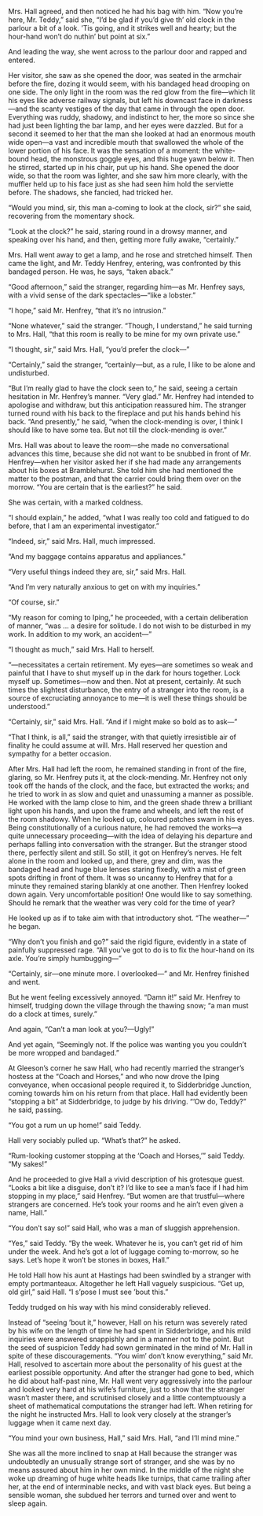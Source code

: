  Mrs. Hall agreed, and then noticed he had his bag with him. “Now you’re here, Mr. Teddy,” said she, “I’d be glad if you’d give th’ old clock in the parlour a bit of a look. ’Tis going, and it strikes well and hearty; but the hour-hand won’t do nuthin’ but point at six.”

And leading the way, she went across to the parlour door and rapped and entered.

Her visitor, she saw as she opened the door, was seated in the armchair before the fire, dozing it would seem, with his bandaged head drooping on one side. The only light in the room was the red glow from the fire—which lit his eyes like adverse railway signals, but left his downcast face in darkness—and the scanty vestiges of the day that came in through the open door. Everything was ruddy, shadowy, and indistinct to her, the more so since she had just been lighting the bar lamp, and her eyes were dazzled. But for a second it seemed to her that the man she looked at had an enormous mouth wide open—a vast and incredible mouth that swallowed the whole of the lower portion of his face. It was the sensation of a moment: the white-bound head, the monstrous goggle eyes, and this huge yawn below it. Then he stirred, started up in his chair, put up his hand. She opened the door wide, so that the room was lighter, and she saw him more clearly, with the muffler held up to his face just as she had seen him hold the serviette before. The shadows, she fancied, had tricked her.

“Would you mind, sir, this man a-coming to look at the clock, sir?” she said, recovering from the momentary shock.

“Look at the clock?” he said, staring round in a drowsy manner, and speaking over his hand, and then, getting more fully awake, “certainly.”

Mrs. Hall went away to get a lamp, and he rose and stretched himself. Then came the light, and Mr. Teddy Henfrey, entering, was confronted by this bandaged person. He was, he says, “taken aback.”

“Good afternoon,” said the stranger, regarding him—as Mr. Henfrey says, with a vivid sense of the dark spectacles—“like a lobster.”

“I hope,” said Mr. Henfrey, “that it’s no intrusion.”

“None whatever,” said the stranger. “Though, I understand,” he said turning to Mrs. Hall, “that this room is really to be mine for my own private use.”

“I thought, sir,” said Mrs. Hall, “you’d prefer the clock—”

“Certainly,” said the stranger, “certainly—but, as a rule, I like to be alone and undisturbed.

“But I’m really glad to have the clock seen to,” he said, seeing a certain hesitation in Mr. Henfrey’s manner. “Very glad.” Mr. Henfrey had intended to apologise and withdraw, but this anticipation reassured him. The stranger turned round with his back to the fireplace and put his hands behind his back. “And presently,” he said, “when the clock-mending is over, I think I should like to have some tea. But not till the clock-mending is over.”

Mrs. Hall was about to leave the room—she made no conversational advances this time, because she did not want to be snubbed in front of Mr. Henfrey—when her visitor asked her if she had made any arrangements about his boxes at Bramblehurst. She told him she had mentioned the matter to the postman, and that the carrier could bring them over on the morrow. “You are certain that is the earliest?” he said.

She was certain, with a marked coldness.

“I should explain,” he added, “what I was really too cold and fatigued to do before, that I am an experimental investigator.”

“Indeed, sir,” said Mrs. Hall, much impressed.

“And my baggage contains apparatus and appliances.”

“Very useful things indeed they are, sir,” said Mrs. Hall.

“And I’m very naturally anxious to get on with my inquiries.”

“Of course, sir.”

“My reason for coming to Iping,” he proceeded, with a certain deliberation of manner, “was ... a desire for solitude. I do not wish to be disturbed in my work. In addition to my work, an accident—”

“I thought as much,” said Mrs. Hall to herself.

“—necessitates a certain retirement. My eyes—are sometimes so weak and painful that I have to shut myself up in the dark for hours together. Lock myself up. Sometimes—now and then. Not at present, certainly. At such times the slightest disturbance, the entry of a stranger into the room, is a source of excruciating annoyance to me—it is well these things should be understood.”

“Certainly, sir,” said Mrs. Hall. “And if I might make so bold as to ask—”

“That I think, is all,” said the stranger, with that quietly irresistible air of finality he could assume at will. Mrs. Hall reserved her question and sympathy for a better occasion.

After Mrs. Hall had left the room, he remained standing in front of the fire, glaring, so Mr. Henfrey puts it, at the clock-mending. Mr. Henfrey not only took off the hands of the clock, and the face, but extracted the works; and he tried to work in as slow and quiet and unassuming a manner as possible. He worked with the lamp close to him, and the green shade threw a brilliant light upon his hands, and upon the frame and wheels, and left the rest of the room shadowy. When he looked up, coloured patches swam in his eyes. Being constitutionally of a curious nature, he had removed the works—a quite unnecessary proceeding—with the idea of delaying his departure and perhaps falling into conversation with the stranger. But the stranger stood there, perfectly silent and still. So still, it got on Henfrey’s nerves. He felt alone in the room and looked up, and there, grey and dim, was the bandaged head and huge blue lenses staring fixedly, with a mist of green spots drifting in front of them. It was so uncanny to Henfrey that for a minute they remained staring blankly at one another. Then Henfrey looked down again. Very uncomfortable position! One would like to say something. Should he remark that the weather was very cold for the time of year?

He looked up as if to take aim with that introductory shot. “The weather—” he began.

“Why don’t you finish and go?” said the rigid figure, evidently in a state of painfully suppressed rage. “All you’ve got to do is to fix the hour-hand on its axle. You’re simply humbugging—”

“Certainly, sir—one minute more. I overlooked—” and Mr. Henfrey finished and went.

But he went feeling excessively annoyed. “Damn it!” said Mr. Henfrey to himself, trudging down the village through the thawing snow; “a man must do a clock at times, surely.”

And again, “Can’t a man look at you?—Ugly!”

And yet again, “Seemingly not. If the police was wanting you you couldn’t be more wropped and bandaged.”

At Gleeson’s corner he saw Hall, who had recently married the stranger’s hostess at the “Coach and Horses,” and who now drove the Iping conveyance, when occasional people required it, to Sidderbridge Junction, coming towards him on his return from that place. Hall had evidently been “stopping a bit” at Sidderbridge, to judge by his driving. “’Ow do, Teddy?” he said, passing.

“You got a rum un up home!” said Teddy.

Hall very sociably pulled up. “What’s that?” he asked.

“Rum-looking customer stopping at the ‘Coach and Horses,’” said Teddy. “My sakes!”

And he proceeded to give Hall a vivid description of his grotesque guest. “Looks a bit like a disguise, don’t it? I’d like to see a man’s face if I had him stopping in my place,” said Henfrey. “But women are that trustful—where strangers are concerned. He’s took your rooms and he ain’t even given a name, Hall.”

“You don’t say so!” said Hall, who was a man of sluggish apprehension.

“Yes,” said Teddy. “By the week. Whatever he is, you can’t get rid of him under the week. And he’s got a lot of luggage coming to-morrow, so he says. Let’s hope it won’t be stones in boxes, Hall.”

He told Hall how his aunt at Hastings had been swindled by a stranger with empty portmanteaux. Altogether he left Hall vaguely suspicious. “Get up, old girl,” said Hall. “I s’pose I must see ’bout this.”

Teddy trudged on his way with his mind considerably relieved.

Instead of “seeing ’bout it,” however, Hall on his return was severely rated by his wife on the length of time he had spent in Sidderbridge, and his mild inquiries were answered snappishly and in a manner not to the point. But the seed of suspicion Teddy had sown germinated in the mind of Mr. Hall in spite of these discouragements. “You wim’ don’t know everything,” said Mr. Hall, resolved to ascertain more about the personality of his guest at the earliest possible opportunity. And after the stranger had gone to bed, which he did about half-past nine, Mr. Hall went very aggressively into the parlour and looked very hard at his wife’s furniture, just to show that the stranger wasn’t master there, and scrutinised closely and a little contemptuously a sheet of mathematical computations the stranger had left. When retiring for the night he instructed Mrs. Hall to look very closely at the stranger’s luggage when it came next day.

“You mind your own business, Hall,” said Mrs. Hall, “and I’ll mind mine.”

She was all the more inclined to snap at Hall because the stranger was undoubtedly an unusually strange sort of stranger, and she was by no means assured about him in her own mind. In the middle of the night she woke up dreaming of huge white heads like turnips, that came trailing after her, at the end of interminable necks, and with vast black eyes. But being a sensible woman, she subdued her terrors and turned over and went to sleep again. 